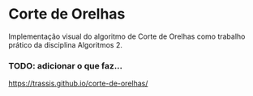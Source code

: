 # Corte de Orelhas
Implementação visual do algoritmo de Corte de Orelhas como trabalho prático da disciplina Algoritmos 2. 

### TODO: adicionar o que faz...
https://trassis.github.io/corte-de-orelhas/
